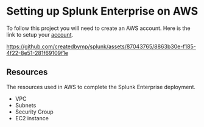 # Setting up Splunk Enterprise on AWS
To follow this project you will need to create an AWS account. Here is the link to setup your [account](https://portal.aws.amazon.com/billing/signup?nc2=h_ct&src=header_signup&refid=be77f66f-da84-4f51-9483-df3858616660&redirect_url=https://aws.amazon.com/registration-confirmation#/start/email). 

https://github.com/createdbymp/splunk/assets/87043765/8863b30e-f185-4f22-8e51-281f69109f1e

## Resources
The resources used in AWS to complete the Splunk Enterprise deployment. 

 - VPC
 - Subnets
 - Security Group
 - EC2 instance
